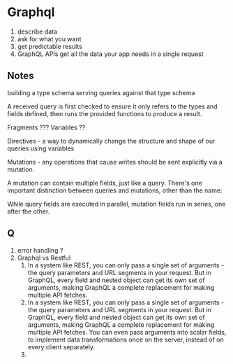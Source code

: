 # Graphql

1. describe data
2. ask for what you want
3. get predictable results
4. GraphQL APIs get all the data your app needs in a single request

## Notes
building a type schema
serving queries against that type schema

A received query is first checked to ensure it only refers to the types and fields defined, then runs the provided functions to produce a result.

Fragments ???
Variables ??

Directives - a way to dynamically change the structure and shape of our queries using variables

Mutations - any operations that cause writes should be sent explicitly via a mutation.

A mutation can contain multiple fields, just like a query. There's one important distinction between queries and mutations, other than the name:

While query fields are executed in parallel, mutation fields run in series, one after the other.



## Q
1. error handling ?
2. Graphql vs Restful
	1. In a system like REST, you can only pass a single set of arguments - the query parameters and URL segments in your request. But in GraphQL, every field and nested object can get its own set of arguments, making GraphQL a complete replacement for making multiple API fetches.
	2. In a system like REST, you can only pass a single set of arguments - the query parameters and URL segments in your request. But in GraphQL, every field and nested object can get its own set of arguments, making GraphQL a complete replacement for making multiple API fetches. You can even pass arguments into scalar fields, to implement data transformations once on the server, instead of on every client separately.
	3.
